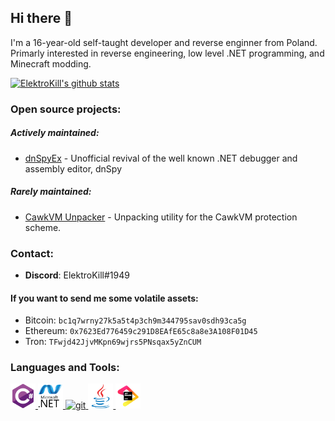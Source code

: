 ## Hi there 👋

I'm a 16-year-old self-taught developer and reverse enginner from Poland. Primarly interested in reverse engineering, low level .NET programming, and Minecraft modding.

[![ElektroKill's github stats](https://github-readme-stats.vercel.app/api?username=ElektroKill&show_icons=true&theme=tokyonight)](https://github.com/anuraghazra/github-readme-stats)

### Open source projects:
##### Actively maintained:
- [dnSpyEx](https://github.com/dnSpyEx/dnSpy) - Unofficial revival of the well known .NET debugger and assembly editor, dnSpy 
##### Rarely maintained:
- [CawkVM Unpacker](https://github.com/ElektroKill/CawkVM-Unpacker) - Unpacking utility for the CawkVM protection scheme.

### Contact:
- **Discord**: ElektroKill#1949

#### If you want to send me some volatile assets:
* Bitcoin: `bc1q7wrny27k5a5t4p3ch9m344795sav0sdh93ca5g`
* Ethereum: `0x7623Ed776459c291D8EAfE65c8a8e3A108F01D45`
* Tron: `TFwjd42JjvMKpn69wjrs5PNsqax5yZnCUM`

### Languages and Tools:
<a href="https://docs.microsoft.com/dotnet/csharp/" target="_blank"> 
<img src="https://raw.githubusercontent.com/devicons/devicon/master/icons/csharp/csharp-original.svg" alt="csharp" width="40" height="40"/> 
</a> 
<a href="https://dotnet.microsoft.com/" target="_blank"> 
<img src="https://raw.githubusercontent.com/devicons/devicon/master/icons/dot-net/dot-net-original-wordmark.svg" alt="dotnet" width="40" height="40"/> 
</a> 
<a href="https://git-scm.com/" target="_blank"> 
<img src="https://www.vectorlogo.zone/logos/git-scm/git-scm-icon.svg" alt="git" width="40" height="40"/> 
</a> 
<a href="https://www.java.com" target="_blank"> 
<img src="https://raw.githubusercontent.com/devicons/devicon/master/icons/java/java-original.svg" alt="java" width="40" height="40"/> 
</a> 
<a href="https://www.jetbrains.com" target="_blank"> 
<img src="https://raw.githubusercontent.com/devicons/devicon/master/icons/jetbrains/jetbrains-original.svg" alt="java" width="40" height="40"/> 
</a> 
